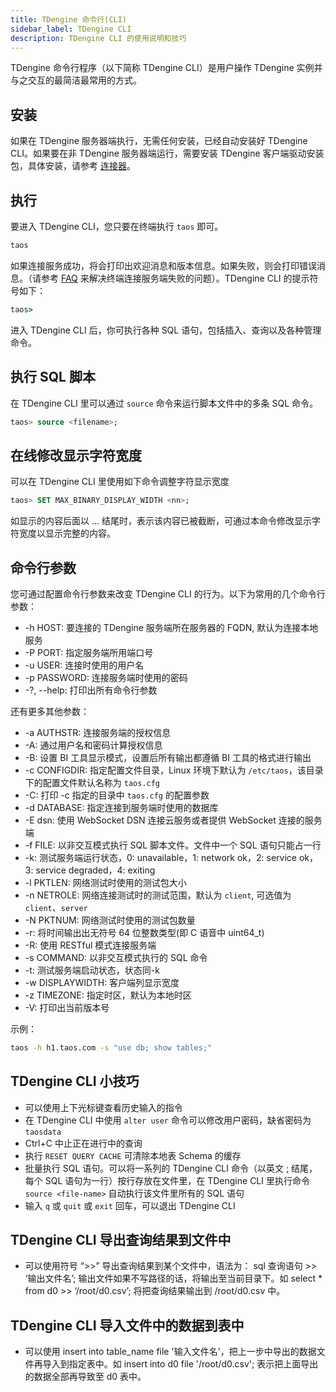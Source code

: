 ```yaml
---
title: TDengine 命令行(CLI)
sidebar_label: TDengine CLI
description: TDengine CLI 的使用说明和技巧
---
```


TDengine 命令行程序（以下简称 TDengine CLI）是用户操作 TDengine 实例并与之交互的最简洁最常用的方式。

## 安装

如果在 TDengine 服务器端执行，无需任何安装，已经自动安装好 TDengine CLI。如果要在非 TDengine 服务器端运行，需要安装 TDengine 客户端驱动安装包，具体安装，请参考 [连接器](../../connector/)。

## 执行

要进入 TDengine CLI，您只要在终端执行 `taos` 即可。

```bash
taos
```

如果连接服务成功，将会打印出欢迎消息和版本信息。如果失败，则会打印错误消息。（请参考 [FAQ](../../faq) 来解决终端连接服务端失败的问题）。TDengine CLI 的提示符号如下：

```cmd
taos>
```

进入 TDengine CLI 后，你可执行各种 SQL 语句，包括插入、查询以及各种管理命令。

## 执行 SQL 脚本

在 TDengine CLI 里可以通过 `source` 命令来运行脚本文件中的多条 SQL 命令。

```sql
taos> source <filename>;
```

## 在线修改显示字符宽度

可以在 TDengine CLI 里使用如下命令调整字符显示宽度

```sql
taos> SET MAX_BINARY_DISPLAY_WIDTH <nn>;
```

如显示的内容后面以 ... 结尾时，表示该内容已被截断，可通过本命令修改显示字符宽度以显示完整的内容。

## 命令行参数

您可通过配置命令行参数来改变 TDengine CLI 的行为。以下为常用的几个命令行参数：

- -h HOST: 要连接的 TDengine 服务端所在服务器的 FQDN, 默认为连接本地服务
- -P PORT: 指定服务端所用端口号
- -u USER: 连接时使用的用户名
- -p PASSWORD: 连接服务端时使用的密码
- -?, --help: 打印出所有命令行参数

还有更多其他参数：

- -a AUTHSTR: 连接服务端的授权信息
- -A: 通过用户名和密码计算授权信息
- -B: 设置 BI 工具显示模式，设置后所有输出都遵循 BI 工具的格式进行输出
- -c CONFIGDIR: 指定配置文件目录，Linux 环境下默认为 `/etc/taos`，该目录下的配置文件默认名称为 `taos.cfg`
- -C: 打印 -c 指定的目录中 `taos.cfg` 的配置参数
- -d DATABASE: 指定连接到服务端时使用的数据库
- -E dsn: 使用 WebSocket DSN 连接云服务或者提供 WebSocket 连接的服务端
- -f FILE: 以非交互模式执行 SQL 脚本文件。文件中一个 SQL 语句只能占一行
- -k: 测试服务端运行状态，0: unavailable，1: network ok，2: service ok，3: service degraded，4: exiting
- -l PKTLEN: 网络测试时使用的测试包大小
- -n NETROLE: 网络连接测试时的测试范围，默认为 `client`, 可选值为 `client`、`server`
- -N PKTNUM: 网络测试时使用的测试包数量
- -r: 将时间输出出无符号 64 位整数类型(即 C 语音中 uint64_t)
- -R: 使用 RESTful 模式连接服务端
- -s COMMAND: 以非交互模式执行的 SQL 命令
- -t: 测试服务端启动状态，状态同-k
- -w DISPLAYWIDTH: 客户端列显示宽度
- -z TIMEZONE: 指定时区，默认为本地时区
- -V: 打印出当前版本号

示例：

```bash
taos -h h1.taos.com -s "use db; show tables;"
```

## TDengine CLI 小技巧

- 可以使用上下光标键查看历史输入的指令
- 在 TDengine CLI 中使用 `alter user` 命令可以修改用户密码，缺省密码为 `taosdata`
- Ctrl+C 中止正在进行中的查询
- 执行 `RESET QUERY CACHE` 可清除本地表 Schema 的缓存
- 批量执行 SQL 语句。可以将一系列的 TDengine CLI 命令（以英文 ; 结尾，每个 SQL 语句为一行）按行存放在文件里，在 TDengine CLI 里执行命令 `source <file-name>` 自动执行该文件里所有的 SQL 语句
- 输入 `q` 或 `quit` 或 `exit` 回车，可以退出 TDengine CLI

## TDengine CLI 导出查询结果到文件中

- 可以使用符号 “>>” 导出查询结果到某个文件中，语法为： sql 查询语句 >> ‘输出文件名’; 输出文件如果不写路径的话，将输出至当前目录下。如 select * from d0 >> ‘/root/d0.csv’;  将把查询结果输出到 /root/d0.csv 中。

## TDengine CLI 导入文件中的数据到表中

- 可以使用 insert into table_name file '输入文件名'，把上一步中导出的数据文件再导入到指定表中。如 insert into d0 file '/root/d0.csv'; 表示把上面导出的数据全部再导致至 d0 表中。
